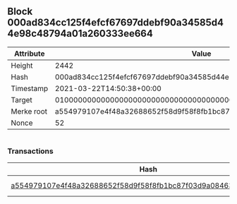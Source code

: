 ## Block 000ad834cc125f4efcf67697ddebf90a34585d44e98c48794a01a260333ee664

Attribute | Value
--- | ---
Height | 2442
Hash | 000ad834cc125f4efcf67697ddebf90a34585d44e98c48794a01a260333ee664
Timestamp | 2021-03-22T14:50:38+00:00
Target | 0100000000000000000000000000000000000000000000000000000000000000
Merke root | a554979107e4f48a32688652f58d9f58f8fb1bc87f03d9a08463d9b5873c7cdc
Nonce | 52

```

```

### Transactions

Hash | Amount
--- | ---
[a554979107e4f48a32688652f58d9f58f8fb1bc87f03d9a08463d9b5873c7cdc](a554979107e4f48a32688652f58d9f58f8fb1bc87f03d9a08463d9b5873c7cdc.md) | 10.00000000 SKEPTI 
